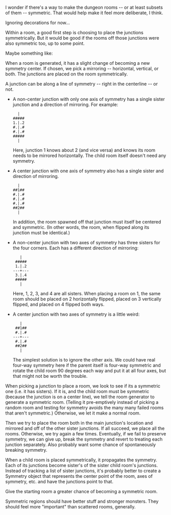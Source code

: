 I wonder if there's a way to make the dungeon rooms -- or at least subsets of
them -- symmetric. That would help make it feel more deliberate, I think.

Ignoring decorations for now...

Within a room, a good first step is choosing to place the junctions
symmetrically. But it would be good if the rooms off those junctions were also
symmetric too, up to some point.

Maybe something like:

When a room is generated, it has a slight change of becoming a new symmetry
center. If chosen, we pick a mirroring -- horizontal, vertical, or both. The
junctions are placed on the room symmetrically.

A junction can be along a line of symmetry -- right in the centerline -- or not.

*   A non-center junction with only one axis of symmetry has a single sister
    junction and a direction of mirroring. For example:

          |
        #####
        1.|.2
        #.|.#
        #.|.#
        #####
          |

    Here, junction 1 knows about 2 (and vice versa) and knows its room needs to
    be mirrored horizontally. The child room itself doesn't need any symmetry.

*   A center junction with one axis of symmetry also has a single sister and
    direction of mirroring.

          |
        ##1##
        #.|.#
        #.|.#
        #.|.#
        ##2##
          |

    In addition, the room spawned off that junction must itself be centered
    and symmetric. (In other words, the room, when flipped along its junction
    must be identical.)

*   A non-center junction with two axes of symmetry has three sisters for the
    four corners. Each has a different direction of mirroring:

           |
         #####
         1.|.2
        ---+---
         3.|.4
         #####
           |

    Here, 1, 2, 3, and 4 are all sisters. When placing a room on 1, the same
    room should be placed on 2 horizontally flipped, placed on 3 vertically
    flipped, and placed on 4 flipped both ways.

*   A center junction with two axes of symmetry is a little weird:

           |
         ##1##
         #.|.#
        ---+---
         #.|.#
         ##2##
           |

    The simplest solution is to ignore the other axis. We could have real
    four-way symmetry here if the parent itself is four-way symmetric and
    rotate the child room 90 degrees each way and put it at all four axes, but
    that might not be worth the trouble.

When picking a junction to place a room, we look to see if its a symmetric one
(i.e. it has sisters). If it is, and the child room must be symmetric (because
the junction is on a center line), we tell the room generator to generate a
symmetric room. (Telling it pre-emptively instead of picking a random room and
testing for symmetry avoids the many many failed rooms that aren't symmetric.)
Otherwise, we let it make a normal room.

Then we try to place the room both in the main junction's location and mirrored
and off of the other sister junctions. If all succeed, we place all the rooms.
Otherwise, we try again a few times. Eventually, if we fail to preserve
symmetry, we can give up, break the symmetry and revert to treating each
junction separately. Also probably want some chance of spontaneously breaking
symmetry.

When a child room is placed symmetrically, it propagates the symmetry. Each of
its junctions become sister's of the sister child room's junctions. Instead of
tracking a list of sister junctions, it's probably better to create a Symmetry
object that represents the center point of the room, axes of symmetry, etc.
and have the junctions point to that.

Give the starting room a greater chance of becoming a symmetric room.

Symmetric regions should have better stuff and stronger monsters. They should
feel more "important" than scattered rooms, generally.
